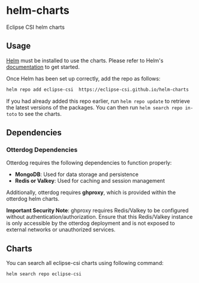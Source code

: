 # helm-charts

Eclipse CSI helm charts

## Usage

[Helm](https://helm.sh) must be installed to use the charts.  Please refer to
Helm's [documentation](https://helm.sh/docs) to get started.

Once Helm has been set up correctly, add the repo as follows:

```bash
helm repo add eclipse-csi  https://eclipse-csi.github.io/helm-charts
```

If you had already added this repo earlier, run `helm repo update` to retrieve
the latest versions of the packages.  You can then run `helm search repo
in-toto` to see the charts.

## Dependencies

### Otterdog Dependencies

Otterdog requires the following dependencies to function properly:

- **MongoDB**: Used for data storage and persistence
- **Redis or Valkey**: Used for caching and session management

Additionally, otterdog requires **ghproxy**, which is provided within the otterdog helm charts.

**Important Security Note**: ghproxy requires Redis/Valkey to be configured without authentication/authorization. Ensure that this Redis/Valkey instance is only accessible by the otterdog deployment and is not exposed to external networks or unauthorized services.

## Charts

You can search all eclipse-csi charts using following command:

```bash
helm search repo eclipse-csi
```
